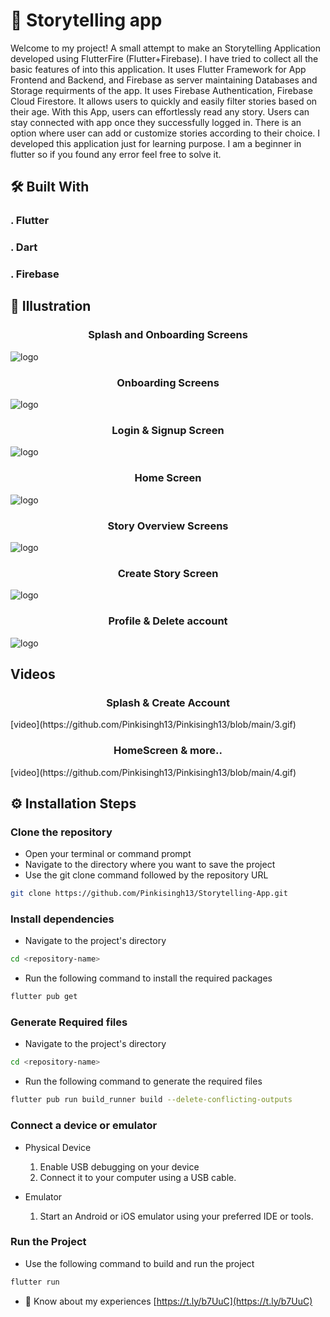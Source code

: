 # 🧸 Storytelling app

Welcome to my project! A small attempt to make an Storytelling Application developed using FlutterFire (Flutter+Firebase). I have tried to collect all the basic features of into this application. It uses Flutter Framework for App Frontend and Backend, and Firebase as server maintaining Databases and Storage requirments of the app. It uses Firebase Authentication, Firebase Cloud Firestore. It allows users to  quickly and easily filter stories based on their age. With this App, users can effortlessly read any story. Users can stay connected with app once they successfully logged in. There is an option where user can add or customize stories according to their choice. I developed this application just for learning purpose. I am a beginner in flutter so if you found any error feel free to solve it.


## 🛠️ Built With
### . Flutter
### . Dart
### . Firebase

## 📱 Illustration
<h3 align="center">Splash and Onboarding Screens</h3>

![logo](https://github.com/Pinkisingh13/Pinkisingh13/blob/main/8.png)

<h3 align="center"> Onboarding Screens</h3>

![logo](https://github.com/Pinkisingh13/Pinkisingh13/blob/main/9.png)

<h3 align="center">Login & Signup Screen</h3>

![logo](https://github.com/Pinkisingh13/Pinkisingh13/blob/main/10.png)

<h3 align="center">Home Screen</h3>

![logo](https://github.com/Pinkisingh13/Pinkisingh13/blob/main/11.png)

<h3 align="center">Story Overview Screens</h3>

![logo](https://github.com/Pinkisingh13/Pinkisingh13/blob/main/12.png)

<h3 align="center">Create Story Screen</h3>

![logo](https://github.com/Pinkisingh13/Pinkisingh13/blob/main/13.png)

<h3 align="center">Profile & Delete account</h3>

![logo](https://github.com/Pinkisingh13/Pinkisingh13/blob/main/14.png)

## Videos
<h3 align="center">Splash & Create Account</h3>
[video](https://github.com/Pinkisingh13/Pinkisingh13/blob/main/3.gif)

<h3 align="center">HomeScreen & more..</h3>
[video](https://github.com/Pinkisingh13/Pinkisingh13/blob/main/4.gif)

## ⚙️ Installation Steps
### Clone the repository
- Open your terminal or command prompt
- Navigate to the directory where you want to save the project
- Use the git clone command followed by the repository URL

```sh
git clone https://github.com/Pinkisingh13/Storytelling-App.git
```
### Install dependencies

- Navigate to the project's directory

```sh
cd <repository-name>
```
  
- Run the following command to install the required packages

```sh
flutter pub get
```
### Generate Required files

- Navigate to the project's directory

```sh
cd <repository-name>
```

- Run the following command to generate the required files

```sh
flutter pub run build_runner build --delete-conflicting-outputs 
```

### Connect a device or emulator

* Physical Device

  1. Enable USB debugging on your device
  2. Connect it to your computer using a USB cable.

* Emulator

  1. Start an Android or iOS emulator using your preferred IDE or tools.
 
### Run the Project

- Use the following command to build and run the project

```sh
flutter run
```

- 📄 Know about my experiences [https://t.ly/b7UuC](https://t.ly/b7UuC)

 



